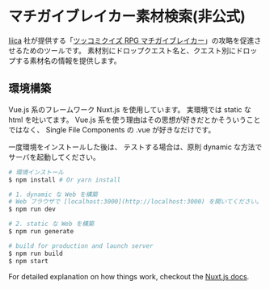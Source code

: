 # マチガイブレイカー素材検索(非公式)
[liica](http://www.liica.co.jp/) 社が提供する「[ツッコミクイズ RPG マチガイブレイカー](https://machibure.jp/)」の攻略を促進させるためのツールです。
素材別にドロップクエスト名と、クエスト別にドロップする素材名の情報を提供します。


## 環境構築
Vue.js 系のフレームワーク Nuxt.js を使用しています。
実環境では static な html を吐いてます。
Vue.js 系を使う理由はその思想が好きだとかそういうことではなく、
Single File Components の .vue が好きなだけです。

一度環境をインストールした後は、
テストする場合は、原則 dynamic な方法でサーバを起動してください。

``` bash
# 環境インストール
$ npm install # Or yarn install

# 1. dynamic な Web を構築
# Web ブラウザで [localhost:3000](http://localhost:3000) を開いてください。
$ npm run dev

# 2. static な Web を構築
$ npm run generate

# build for production and launch server
$ npm run build
$ npm start
```

For detailed explanation on how things work, checkout the [Nuxt.js docs](https://github.com/nuxt/nuxt.js).

